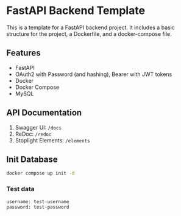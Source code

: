 # FastAPI Backend Template

This is a template for a FastAPI backend project. It includes a basic structure for the project, a Dockerfile, and a docker-compose file.

## Features

- FastAPI
- OAuth2 with Password (and hashing), Bearer with JWT tokens
- Docker
- Docker Compose
- MySQL

## API Documentation

1. Swagger UI: `/docs`
2. ReDoc: `/redoc`
3. Stoplight Elements: `/elements`

## Init Database

```bash
docker compose up init -d
```

### Test data

```
username: test-username
password: test-password
```